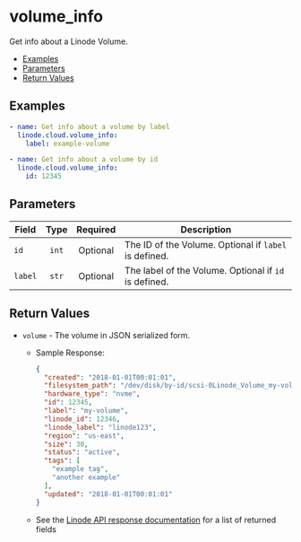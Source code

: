 # volume_info

Get info about a Linode Volume.


- [Examples](#examples)
- [Parameters](#parameters)
- [Return Values](#return-values)

## Examples

```yaml
- name: Get info about a volume by label
  linode.cloud.volume_info:
    label: example-volume

- name: Get info about a volume by id
  linode.cloud.volume_info:
    id: 12345
```










## Parameters

| Field     | Type | Required | Description                                                                  |
|-----------|------|----------|------------------------------------------------------------------------------|
| `id` | <center>`int`</center> | <center>Optional</center> | The ID of the Volume. Optional if `label` is defined.   |
| `label` | <center>`str`</center> | <center>Optional</center> | The label of the Volume. Optional if `id` is defined.   |






## Return Values

- `volume` - The volume in JSON serialized form.

    - Sample Response:
        ```json
        {
          "created": "2018-01-01T00:01:01",
          "filesystem_path": "/dev/disk/by-id/scsi-0Linode_Volume_my-volume",
          "hardware_type": "nvme",
          "id": 12345,
          "label": "my-volume",
          "linode_id": 12346,
          "linode_label": "linode123",
          "region": "us-east",
          "size": 30,
          "status": "active",
          "tags": [
            "example tag",
            "another example"
          ],
          "updated": "2018-01-01T00:01:01"
        }
        ```
    - See the [Linode API response documentation](https://www.linode.com/docs/api/volumes/#volume-view__responses) for a list of returned fields


